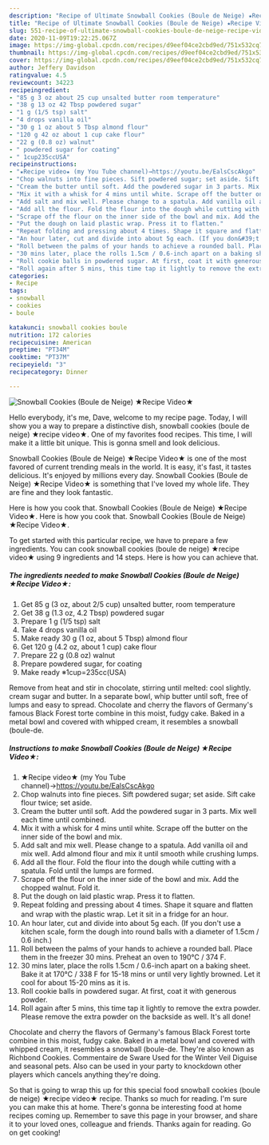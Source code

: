 ```yaml
---
description: "Recipe of Ultimate Snowball Cookies (Boule de Neige) ★Recipe Video★"
title: "Recipe of Ultimate Snowball Cookies (Boule de Neige) ★Recipe Video★"
slug: 551-recipe-of-ultimate-snowball-cookies-boule-de-neige-recipe-video
date: 2020-11-09T19:22:25.067Z
image: https://img-global.cpcdn.com/recipes/d9eef04ce2cbd9ed/751x532cq70/snowball-cookies-boule-de-neige-★recipe-video★-recipe-main-photo.jpg
thumbnail: https://img-global.cpcdn.com/recipes/d9eef04ce2cbd9ed/751x532cq70/snowball-cookies-boule-de-neige-★recipe-video★-recipe-main-photo.jpg
cover: https://img-global.cpcdn.com/recipes/d9eef04ce2cbd9ed/751x532cq70/snowball-cookies-boule-de-neige-★recipe-video★-recipe-main-photo.jpg
author: Jeffery Davidson
ratingvalue: 4.5
reviewcount: 34223
recipeingredient:
- "85 g 3 oz about 25 cup unsalted butter room temperature"
- "38 g 13 oz 42 Tbsp powdered sugar"
- "1 g (1/5 tsp) salt"
- "4 drops vanilla oil"
- "30 g 1 oz about 5 Tbsp almond flour"
- "120 g 42 oz about 1 cup cake flour"
- "22 g (0.8 oz) walnut"
- " powdered sugar for coating"
- " 1cup235ccUSA"
recipeinstructions:
- "★Recipe video★ (my You Tube channel)→https://youtu.be/EalsCscAkgo"
- "Chop walnuts into fine pieces. Sift powdered sugar; set aside. Sift cake flour twice; set aside."
- "Cream the butter until soft. Add the powdered sugar in 3 parts. Mix well each time until combined."
- "Mix it with a whisk for 4 mins until white. Scrape off the butter on the inner side of the bowl and mix."
- "Add salt and mix well. Please change to a spatula. Add vanilla oil and mix well. Add almond flour and mix it until smooth while crushing lumps."
- "Add all the flour. Fold the flour into the dough while cutting with a spatula. Fold until the lumps are formed."
- "Scrape off the flour on the inner side of the bowl and mix. Add the chopped walnut. Fold it."
- "Put the dough on laid plastic wrap. Press it to flatten."
- "Repeat folding and pressing about 4 times. Shape it square and flatten and ｗrap with the plastic wrap. Let it sit in a fridge for an hour."
- "An hour later, cut and divide into about 5g each. (If you don&#39;t use a kitchen scale, form the dough into round balls with a diameter of 1.5cm / 0.6 inch.)"
- "Roll between the palms of your hands to achieve a rounded ball. Place them in the freezer 30 mins. Preheat an oven to 190℃ / 374 F."
- "30 mins later, place the rolls 1.5cm / 0.6-inch apart on a baking sheet. Bake it at 170℃ / 338 F for 15-18 mins or until very lightly browned. Let it cool for about 15-20 mins as it is."
- "Roll cookie balls in powdered sugar. At first, coat it with generous powder."
- "Roll again after 5 mins, this time tap it lightly to remove the extra powder. Please remove the extra powder on the backside as well. It&#39;s all done!"
categories:
- Recipe
tags:
- snowball
- cookies
- boule

katakunci: snowball cookies boule 
nutrition: 172 calories
recipecuisine: American
preptime: "PT34M"
cooktime: "PT37M"
recipeyield: "3"
recipecategory: Dinner

---
```



![Snowball Cookies (Boule de Neige) ★Recipe Video★](https://img-global.cpcdn.com/recipes/d9eef04ce2cbd9ed/751x532cq70/snowball-cookies-boule-de-neige-★recipe-video★-recipe-main-photo.jpg)

Hello everybody, it's me, Dave, welcome to my recipe page. Today, I will show you a way to prepare a distinctive dish, snowball cookies (boule de neige) ★recipe video★. One of my favorites food recipes. This time, I will make it a little bit unique. This is gonna smell and look delicious.

Snowball Cookies (Boule de Neige) ★Recipe Video★ is one of the most favored of current trending meals in the world. It is easy, it's fast, it tastes delicious. It's enjoyed by millions every day. Snowball Cookies (Boule de Neige) ★Recipe Video★ is something that I've loved my whole life. They are fine and they look fantastic.

Here is how you cook that. Snowball Cookies (Boule de Neige) ★Recipe Video★. Here is how you cook that. Snowball Cookies (Boule de Neige) ★Recipe Video★.


To get started with this particular recipe, we have to prepare a few ingredients. You can cook snowball cookies (boule de neige) ★recipe video★ using 9 ingredients and 14 steps. Here is how you can achieve that.

<!--inarticleads1-->

##### The ingredients needed to make Snowball Cookies (Boule de Neige) ★Recipe Video★:

1. Get 85 g (3 oz, about 2/5 cup) unsalted butter, room temperature
1. Get 38 g (1.3 oz, 4.2 Tbsp) powdered sugar
1. Prepare 1 g (1/5 tsp) salt
1. Take 4 drops vanilla oil
1. Make ready 30 g (1 oz, about 5 Tbsp) almond flour
1. Get 120 g (4.2 oz, about 1 cup) cake flour
1. Prepare 22 g (0.8 oz) walnut
1. Prepare  powdered sugar, for coating
1. Make ready  ※1cup=235cc(USA)


Remove from heat and stir in chocolate, stirring until melted: cool slightly. cream sugar and butter. In a separate bowl, whip butter until soft, free of lumps and easy to spread. Chocolate and cherry the flavors of Germany&#39;s famous Black Forest torte combine in this moist, fudgy cake. Baked in a metal bowl and covered with whipped cream, it resembles a snowball (boule-de. 

<!--inarticleads2-->

##### Instructions to make Snowball Cookies (Boule de Neige) ★Recipe Video★:

1. ★Recipe video★ (my You Tube channel)→https://youtu.be/EalsCscAkgo
1. Chop walnuts into fine pieces. Sift powdered sugar; set aside. Sift cake flour twice; set aside.
1. Cream the butter until soft. Add the powdered sugar in 3 parts. Mix well each time until combined.
1. Mix it with a whisk for 4 mins until white. Scrape off the butter on the inner side of the bowl and mix.
1. Add salt and mix well. Please change to a spatula. Add vanilla oil and mix well. Add almond flour and mix it until smooth while crushing lumps.
1. Add all the flour. Fold the flour into the dough while cutting with a spatula. Fold until the lumps are formed.
1. Scrape off the flour on the inner side of the bowl and mix. Add the chopped walnut. Fold it.
1. Put the dough on laid plastic wrap. Press it to flatten.
1. Repeat folding and pressing about 4 times. Shape it square and flatten and ｗrap with the plastic wrap. Let it sit in a fridge for an hour.
1. An hour later, cut and divide into about 5g each. (If you don&#39;t use a kitchen scale, form the dough into round balls with a diameter of 1.5cm / 0.6 inch.)
1. Roll between the palms of your hands to achieve a rounded ball. Place them in the freezer 30 mins. Preheat an oven to 190℃ / 374 F.
1. 30 mins later, place the rolls 1.5cm / 0.6-inch apart on a baking sheet. Bake it at 170℃ / 338 F for 15-18 mins or until very lightly browned. Let it cool for about 15-20 mins as it is.
1. Roll cookie balls in powdered sugar. At first, coat it with generous powder.
1. Roll again after 5 mins, this time tap it lightly to remove the extra powder. Please remove the extra powder on the backside as well. It&#39;s all done!


Chocolate and cherry the flavors of Germany&#39;s famous Black Forest torte combine in this moist, fudgy cake. Baked in a metal bowl and covered with whipped cream, it resembles a snowball (boule-de. They&#39;re also known as Richbond Cookies. Commentaire de Sware Used for the Winter Veil Diguise and seasonal pets. Also can be used in your party to knockdown other players which cancels anything they&#39;re doing. 

So that is going to wrap this up for this special food snowball cookies (boule de neige) ★recipe video★ recipe. Thanks so much for reading. I'm sure you can make this at home. There's gonna be interesting food at home recipes coming up. Remember to save this page in your browser, and share it to your loved ones, colleague and friends. Thanks again for reading. Go on get cooking!
